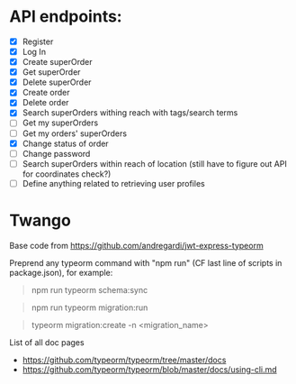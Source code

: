 # API endpoints:

- [x] Register
- [x] Log In
- [x] Create superOrder
- [x] Get superOrder
- [x] Delete superOrder
- [x] Create order
- [x] Delete order
- [x] Search superOrders withing reach with tags/search terms
- [ ] Get my superOrders
- [ ] Get my orders' superOrders
- [x] Change status of order
- [ ] Change password
- [ ] Search superOrders within reach of location (still have to figure out API for coordinates check?)
- [ ] Define anything related to retrieving user profiles

# Twango

Base code from https://github.com/andregardi/jwt-express-typeorm

Preprend any typeorm command with "npm run" (CF last line of scripts in package.json), for example: 

> npm run typeorm schema:sync

> npm run typeorm migration:run

> typeorm migration:create -n <migration_name> 

List of all doc pages
- https://github.com/typeorm/typeorm/tree/master/docs
- https://github.com/typeorm/typeorm/blob/master/docs/using-cli.md


